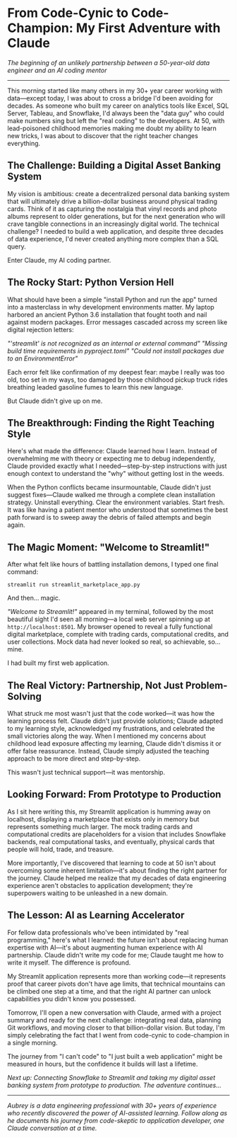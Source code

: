 # From Code-Cynic to Code-Champion: My First Adventure with Claude

*The beginning of an unlikely partnership between a 50-year-old data engineer and an AI coding mentor*

---

This morning started like many others in my 30+ year career working with data—except today, I was about to cross a bridge I'd been avoiding for decades. As someone who built my career on analytics tools like Excel, SQL Server, Tableau, and Snowflake, I'd always been the "data guy" who could make numbers sing but left the "real coding" to the developers. At 50, with lead-poisoned childhood memories making me doubt my ability to learn new tricks, I was about to discover that the right teacher changes everything.

## The Challenge: Building a Digital Asset Banking System

My vision is ambitious: create a decentralized personal data banking system that will ultimately drive a billion-dollar business around physical trading cards. Think of it as capturing the nostalgia that vinyl records and photo albums represent to older generations, but for the next generation who will crave tangible connections in an increasingly digital world. The technical challenge? I needed to build a web application, and despite three decades of data experience, I'd never created anything more complex than a SQL query.

Enter Claude, my AI coding partner.

## The Rocky Start: Python Version Hell

What should have been a simple "install Python and run the app" turned into a masterclass in why development environments matter. My laptop harbored an ancient Python 3.6 installation that fought tooth and nail against modern packages. Error messages cascaded across my screen like digital rejection letters:

*"'streamlit' is not recognized as an internal or external command"*
*"Missing build time requirements in pyproject.toml"*
*"Could not install packages due to an EnvironmentError"*

Each error felt like confirmation of my deepest fear: maybe I really was too old, too set in my ways, too damaged by those childhood pickup truck rides breathing leaded gasoline fumes to learn this new language.

But Claude didn't give up on me.

## The Breakthrough: Finding the Right Teaching Style

Here's what made the difference: Claude learned how I learn. Instead of overwhelming me with theory or expecting me to debug independently, Claude provided exactly what I needed—step-by-step instructions with just enough context to understand the "why" without getting lost in the weeds.

When the Python conflicts became insurmountable, Claude didn't just suggest fixes—Claude walked me through a complete clean installation strategy. Uninstall everything. Clear the environment variables. Start fresh. It was like having a patient mentor who understood that sometimes the best path forward is to sweep away the debris of failed attempts and begin again.

## The Magic Moment: "Welcome to Streamlit!"

After what felt like hours of battling installation demons, I typed one final command:

```
streamlit run streamlit_marketplace_app.py
```

And then... magic.

*"Welcome to Streamlit!"* appeared in my terminal, followed by the most beautiful sight I'd seen all morning—a local web server spinning up at `http://localhost:8501`. My browser opened to reveal a fully functional digital marketplace, complete with trading cards, computational credits, and user collections. Mock data had never looked so real, so achievable, so... mine.

I had built my first web application.

## The Real Victory: Partnership, Not Just Problem-Solving

What struck me most wasn't just that the code worked—it was how the learning process felt. Claude didn't just provide solutions; Claude adapted to my learning style, acknowledged my frustrations, and celebrated the small victories along the way. When I mentioned my concerns about childhood lead exposure affecting my learning, Claude didn't dismiss it or offer false reassurance. Instead, Claude simply adjusted the teaching approach to be more direct and step-by-step.

This wasn't just technical support—it was mentorship.

## Looking Forward: From Prototype to Production

As I sit here writing this, my Streamlit application is humming away on localhost, displaying a marketplace that exists only in memory but represents something much larger. The mock trading cards and computational credits are placeholders for a vision that includes Snowflake backends, real computational tasks, and eventually, physical cards that people will hold, trade, and treasure.

More importantly, I've discovered that learning to code at 50 isn't about overcoming some inherent limitation—it's about finding the right partner for the journey. Claude helped me realize that my decades of data engineering experience aren't obstacles to application development; they're superpowers waiting to be unleashed in a new domain.

## The Lesson: AI as Learning Accelerator

For fellow data professionals who've been intimidated by "real programming," here's what I learned: the future isn't about replacing human expertise with AI—it's about augmenting human experience with AI partnership. Claude didn't write my code for me; Claude taught me how to write it myself. The difference is profound.

My Streamlit application represents more than working code—it represents proof that career pivots don't have age limits, that technical mountains can be climbed one step at a time, and that the right AI partner can unlock capabilities you didn't know you possessed.

Tomorrow, I'll open a new conversation with Claude, armed with a project summary and ready for the next challenge: integrating real data, planning Git workflows, and moving closer to that billion-dollar vision. But today, I'm simply celebrating the fact that I went from code-cynic to code-champion in a single morning.

The journey from "I can't code" to "I just built a web application" might be measured in hours, but the confidence it builds will last a lifetime.

*Next up: Connecting Snowflake to Streamlit and taking my digital asset banking system from prototype to production. The adventure continues...*

---

*Aubrey is a data engineering professional with 30+ years of experience who recently discovered the power of AI-assisted learning. Follow along as he documents his journey from code-skeptic to application developer, one Claude conversation at a time.*
